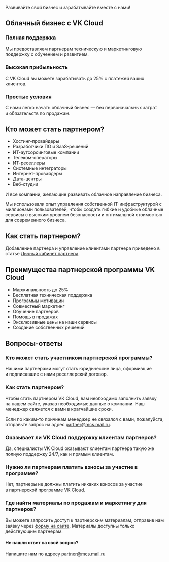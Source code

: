Развивайте свой бизнес и зарабатывайте вместе с нами!

## Облачный бизнес с VK Cloud

### Полная поддержка

Мы предоставляем партнерам техническую и маркетинговую поддержку с обучением и развитием.

### Высокая прибыльность

С VK Cloud вы можете зарабатывать до 25% с платежей ваших клиентов.

### Простые условия

С нами легко начать облачный бизнес — без первоначальных затрат и обязательств по продажам.

## Кто может стать партнером?

- Хостинг-провайдеры
- Разработчики ПО и SaaS-решений
- ИТ-аутсорсинговые компании
- Телеком-операторы
- ИТ-реселлеры
- Системные интеграторы
- Интернет-провайдеры
- Дата-центры
- Веб-студии

И все компании, желающие развивать облачное направление бизнеса.

Мы использовали опыт управления собственной IT-инфраструктурой с миллионами пользователей, чтобы создать гибкие и удобные облачные сервисы с высоким уровнем безопасности и оптимальной стоимостью для современного бизнеса.

## Как стать партнером?

Добавление партнера и управление клиентами партнера приведено в статье [Личный кабинет партнера](../partners-profile/).

## Преимущества партнерской программы VK Cloud

- Маржинальность до 25%
- Бесплатная техническая поддержка
- Программы мотивации
- Совместный маркетинг
- Обучение партнеров
- Помощь в продажах
- Эксклюзивные цены на наши сервисы
- Создание собственных решений

## Вопросы-ответы

### Кто может стать участником партнерской программы?

Нашими партнерами могут стать юридические лица, оформившие и подписавшие с нами реселлерский договор.

### Как стать партнером?

Чтобы стать партнером VK Cloud, вам необходимо заполнить заявку на нашем сайте, указав необходимые данные о компании. Наш менеджер свяжется с вами в кратчайшие сроки.

Если по каким-то причинам менеджер не связался с вами, пожалуйста, отправьте запрос на адрес [partner@mcs.mail.ru](mailto:partner@mcs.mail.ru).

### Оказывает ли VK Cloud поддержку клиентам партнеров?

Да, специалисты VK Cloud оказывают клиентам партнера такую же полную поддержку 24/7, как и прямым клиентам.

### Нужно ли партнерам платить взносы за участие в программе?

Нет, партнеры не должны платить никаких взносов за участие в партнерской программе VK Cloud.

### Где найти материалы по продажам и маркетингу для партнеров?

Вы можете запросить доступ к партнерским материалам, отправив нам заявку через [форму на сайте](https://mcs.mail.ru/partner/). Материалы доступны только действующим партнерам.

#### Не нашли ответ на свой вопрос?

Напишите нам по адресу [partner@mcs.mail.ru](mailto:partner@mcs.mail.ru)

